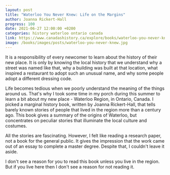 ```yaml
---
layout: post
title: "Waterloo You Never Knew: Life on the Margins"
author: Joanna Rickert-Hall
progress: 100
date: 2021-06-27 12:00:00 +0200
categories: history waterloo ontario canada
link: https://www.canadashistory.ca/explore/books/waterloo-you-never-knew
image: /books/images/posts/waterloo-you-never-knew.jpg
---
```


It is a responsibility of every newcomer to learn about the history of their new place. It is only by knowing the local history that we understand why a street was named like that, why a building was built at that location, what inspired a restaurant to adopt such an unusual name, and why some people adopt a different dressing code.

Life becomes tedious when we poorly understand the meaning of the things around us. That's why I took some time in my porch during this summer to learn a bit about my new place - Waterloo Region, in Ontario, Canada. I picked a marginal history book, written by Joanna Rickert-Hall, that tells barely known stories of people that lived in the region more than a century ago. This book gives a summary of the origins of Waterloo, but concentrates on peculiar stories that illuminate the local culture and costumes.

All the stories are fascinating. However, I felt like reading a research paper, not a book for the general public. It gives the impression that the work came out of an essay to complete a master degree. Despite that, I couldn't leave it aside.

I don't see a reason for you to read this book unless you live in the region. But if you live here then I don't see a reason for not reading it.